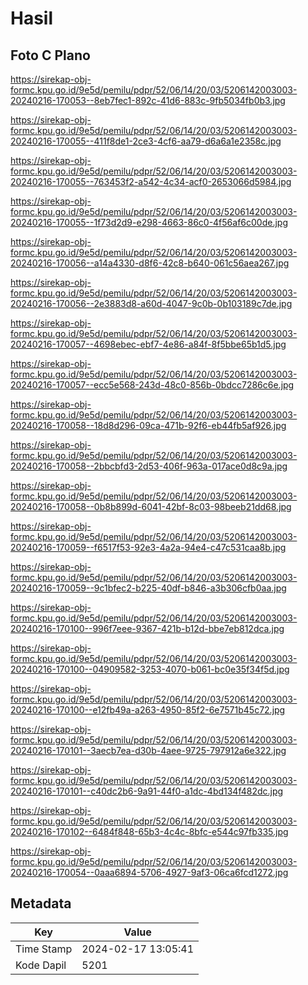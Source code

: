 # Hasil

## Foto C Plano

https://sirekap-obj-formc.kpu.go.id/9e5d/pemilu/pdpr/52/06/14/20/03/5206142003003-20240216-170053--8eb7fec1-892c-41d6-883c-9fb5034fb0b3.jpg

https://sirekap-obj-formc.kpu.go.id/9e5d/pemilu/pdpr/52/06/14/20/03/5206142003003-20240216-170055--411f8de1-2ce3-4cf6-aa79-d6a6a1e2358c.jpg

https://sirekap-obj-formc.kpu.go.id/9e5d/pemilu/pdpr/52/06/14/20/03/5206142003003-20240216-170055--763453f2-a542-4c34-acf0-2653066d5984.jpg

https://sirekap-obj-formc.kpu.go.id/9e5d/pemilu/pdpr/52/06/14/20/03/5206142003003-20240216-170055--1f73d2d9-e298-4663-86c0-4f56af6c00de.jpg

https://sirekap-obj-formc.kpu.go.id/9e5d/pemilu/pdpr/52/06/14/20/03/5206142003003-20240216-170056--a14a4330-d8f6-42c8-b640-061c56aea267.jpg

https://sirekap-obj-formc.kpu.go.id/9e5d/pemilu/pdpr/52/06/14/20/03/5206142003003-20240216-170056--2e3883d8-a60d-4047-9c0b-0b103189c7de.jpg

https://sirekap-obj-formc.kpu.go.id/9e5d/pemilu/pdpr/52/06/14/20/03/5206142003003-20240216-170057--4698ebec-ebf7-4e86-a84f-8f5bbe65b1d5.jpg

https://sirekap-obj-formc.kpu.go.id/9e5d/pemilu/pdpr/52/06/14/20/03/5206142003003-20240216-170057--ecc5e568-243d-48c0-856b-0bdcc7286c6e.jpg

https://sirekap-obj-formc.kpu.go.id/9e5d/pemilu/pdpr/52/06/14/20/03/5206142003003-20240216-170058--18d8d296-09ca-471b-92f6-eb44fb5af926.jpg

https://sirekap-obj-formc.kpu.go.id/9e5d/pemilu/pdpr/52/06/14/20/03/5206142003003-20240216-170058--2bbcbfd3-2d53-406f-963a-017ace0d8c9a.jpg

https://sirekap-obj-formc.kpu.go.id/9e5d/pemilu/pdpr/52/06/14/20/03/5206142003003-20240216-170058--0b8b899d-6041-42bf-8c03-98beeb21dd68.jpg

https://sirekap-obj-formc.kpu.go.id/9e5d/pemilu/pdpr/52/06/14/20/03/5206142003003-20240216-170059--f6517f53-92e3-4a2a-94e4-c47c531caa8b.jpg

https://sirekap-obj-formc.kpu.go.id/9e5d/pemilu/pdpr/52/06/14/20/03/5206142003003-20240216-170059--9c1bfec2-b225-40df-b846-a3b306cfb0aa.jpg

https://sirekap-obj-formc.kpu.go.id/9e5d/pemilu/pdpr/52/06/14/20/03/5206142003003-20240216-170100--996f7eee-9367-421b-b12d-bbe7eb812dca.jpg

https://sirekap-obj-formc.kpu.go.id/9e5d/pemilu/pdpr/52/06/14/20/03/5206142003003-20240216-170100--04909582-3253-4070-b061-bc0e35f34f5d.jpg

https://sirekap-obj-formc.kpu.go.id/9e5d/pemilu/pdpr/52/06/14/20/03/5206142003003-20240216-170100--e12fb49a-a263-4950-85f2-6e7571b45c72.jpg

https://sirekap-obj-formc.kpu.go.id/9e5d/pemilu/pdpr/52/06/14/20/03/5206142003003-20240216-170101--3aecb7ea-d30b-4aee-9725-797912a6e322.jpg

https://sirekap-obj-formc.kpu.go.id/9e5d/pemilu/pdpr/52/06/14/20/03/5206142003003-20240216-170101--c40dc2b6-9a91-44f0-a1dc-4bd134f482dc.jpg

https://sirekap-obj-formc.kpu.go.id/9e5d/pemilu/pdpr/52/06/14/20/03/5206142003003-20240216-170102--6484f848-65b3-4c4c-8bfc-e544c97fb335.jpg

https://sirekap-obj-formc.kpu.go.id/9e5d/pemilu/pdpr/52/06/14/20/03/5206142003003-20240216-170054--0aaa6894-5706-4927-9af3-06ca6fcd1272.jpg


## Metadata

| Key        | Value               |
| ---------- | ------------------- |
| Time Stamp | 2024-02-17 13:05:41 |
| Kode Dapil | 5201                |



